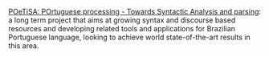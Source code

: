 [POeTiSA: POrtuguese processing - Towards Syntactic Analysis and parsing](https://sites.google.com/icmc.usp.br/poetisa/the-project?authuser=0): a long term project that aims at growing syntax and discourse based resources and developing related tools and applications for Brazilian Portuguese language, looking to achieve world state-of-the-art results in this area.
